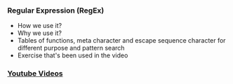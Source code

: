 ### Regular Expression (RegEx)

* How we use it? 
* Why we use it? 
* Tables of functions, meta character and escape sequence character for different purpose and pattern search
* Exercise that's been used in the video

### [Youtube Videos](https://youtu.be/lnHEoUmoQO8)
